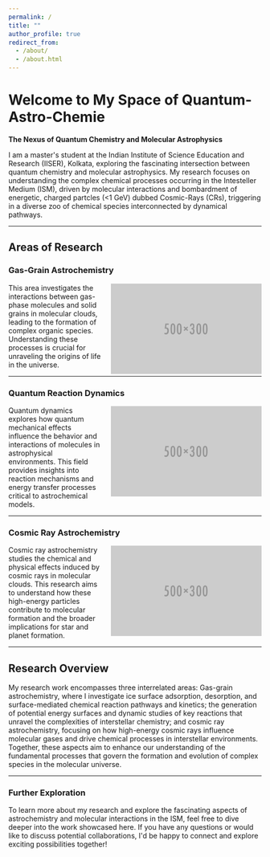 ```yaml
---
permalink: /
title: ""
author_profile: true
redirect_from: 
  - /about/
  - /about.html
---
```


# Welcome to My Space of Quantum-Astro-Chemie

**The Nexus of Quantum Chemistry and Molecular Astrophysics**

I am a master's student at the Indian Institute of Science Education and Research (IISER), Kolkata, exploring the fascinating intersection between quantum chemistry and molecular astrophysics. My research focuses on understanding the complex chemical processes occurring in the Intesteller Medium (ISM), driven by molecular interactions and bombardment of energetic, charged partcles (<1 GeV) dubbed Cosmic-Rays (CRs), triggering in a diverse zoo of chemical species interconnected by dynamical pathways.

---

## Areas of Research

### Gas-Grain Astrochemistry

<img src="/images/500x300.png" alt="Gas-Grain Astrochemistry" style="width: 300px; height: auto; float: right; margin-left: 20px;"/>

This area investigates the interactions between gas-phase molecules and solid grains in molecular clouds, leading to the formation of complex organic species. Understanding these processes is crucial for unraveling the origins of life in the universe.

---

### Quantum Reaction Dynamics

<img src="/images/500x300.png" alt="Quantum Dynamics" style="width: 300px; height: auto; float: right; margin-left: 20px;"/>

Quantum dynamics explores how quantum mechanical effects influence the behavior and interactions of molecules in astrophysical environments. This field provides insights into reaction mechanisms and energy transfer processes critical to astrochemical models.

---

### Cosmic Ray Astrochemistry

<img src="/images/500x300.png" alt="Cosmic Ray Astrochemistry" style="width: 300px; height: auto; float: right; margin-left: 20px;"/>

Cosmic ray astrochemistry studies the chemical and physical effects induced by cosmic rays in molecular clouds. This research aims to understand how these high-energy particles contribute to molecular formation and the broader implications for star and planet formation.

---

## Research Overview
My research work encompasses three interrelated areas: Gas-grain astrochemistry, where I investigate ice surface adsorption, desorption, and surface-mediated chemical reaction pathways and kinetics; the generation of potential energy surfaces and dynamic studies of key reactions that unravel the complexities of interstellar chemistry; and cosmic ray astrochemistry, focusing on how high-energy cosmic rays influence molecular gases and drive chemical processes in interstellar environments. Together, these aspects aim to enhance our understanding of the fundamental processes that govern the formation and evolution of complex species in the molecular universe.

---

### Further Exploration
To learn more about my research and explore the fascinating aspects of astrochemistry and molecular interactions in the ISM, feel free to dive deeper into the work showcased here. If you have any questions or would like to discuss potential collaborations, I'd be happy to connect and explore exciting possibilities together!

